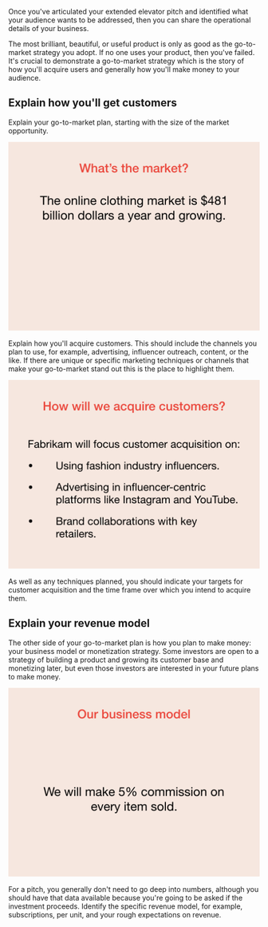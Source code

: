 Once you've articulated your extended elevator pitch and identified what your audience wants to be addressed, then you can share the operational details of your business.

The most brilliant, beautiful, or useful product is only as good as the go-to-market strategy you adopt. If no one uses your product, then you've failed. It's crucial to demonstrate a go-to-market strategy which is the story of how you'll acquire users and generally how you'll make money to your audience.

## Explain how you'll get customers

Explain your go-to-market plan, starting with the size of the market opportunity.

![Fabrikam's market opportunity.](../media/pitch-proto-006.png)

Explain how you'll acquire customers. This should include the channels you plan to use, for example, advertising, influencer outreach, content, or the like. If there are unique or specific marketing techniques or channels that make your go-to-market stand out this is the place to highlight them.

![Acquiring customers.](../media/pitch-proto-007.png)

As well as any techniques planned, you should indicate your targets for customer acquisition and the time frame over which you intend to acquire them.

## Explain your revenue model

The other side of your go-to-market plan is how you plan to make money: your business model or monetization strategy. Some investors are open to a strategy of building a product and growing its customer base and monetizing later, but even those investors are interested in your future plans to make money.

![Fabrikam's business model.](../media/pitch-proto-008.png)

For a pitch, you generally don't need to go deep into numbers, although you should have that data available because you're going to be asked if the investment proceeds. Identify the specific revenue model, for example, subscriptions, per unit, and your rough expectations on revenue.
